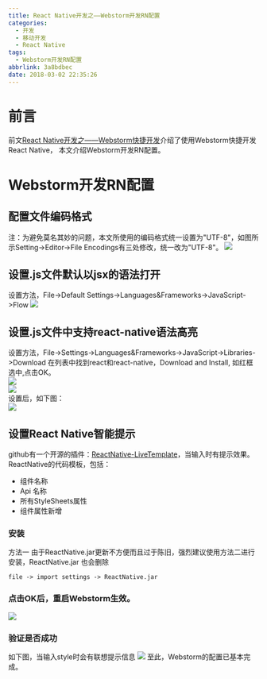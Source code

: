 ```yaml
---
title: React Native开发之——Webstorm开发RN配置
categories:
  - 开发
  - 移动开发
  - React Native
tags:
  - Webstorm开发RN配置
abbrlink: 3a8bdbec
date: 2018-03-02 22:35:26
---
```

# 前言 
前文[React Native开发之——Webstorm快捷开发][1]介绍了使用Webstorm快捷开发React Native，
本文介绍Webstorm开发RN配置。
<!--more-->  

# Webstorm开发RN配置  

## 配置文件编码格式
注：为避免莫名其妙的问题，本文所使用的编码格式统一设置为"UTF-8"，如图所示Setting->Editor->File Encodings有三处修改，统一改为"UTF-8"。
![][2]  
## 设置.js文件默认以jsx的语法打开  
设置方法，File->Default Settings->Languages&Frameworks->JavaScript->Flow
![][3]  
## 设置.js文件中支持react-native语法高亮
设置方法，File->Settings->Languages&Frameworks->JavaScript->Libraries->Download 
在列表中找到react和react-native，Download and Install, 如红框选中,点击OK。  
![][4]  
![][5]  
设置后，如下图：  
![][6]  
## 设置React Native智能提示
github有一个开源的插件：[ReactNative-LiveTemplate][7]，当输入时有提示效果。  
ReactNative的代码模板，包括：

- 组件名称
- Api 名称
- 所有StyleSheets属性
- 组件属性新增

### 安装 
方法一 由于ReactNative.jar更新不方便而且过于陈旧，强烈建议使用方法二进行安装，ReactNative.jar 也会删除   

	file -> import settings -> ReactNative.jar  
### 点击OK后，重启Webstorm生效。 
![][8]  
### 验证是否成功
如下图，当输入style时会有联想提示信息
![][9]
至此，Webstorm的配置已基本完成。




[1]: https://pgzxc.github.io/2018/03/02/React-Native%E5%BC%80%E5%8F%91%E4%B9%8B%E2%80%94%E2%80%94Webstorm%E5%BF%AB%E6%8D%B7%E5%BC%80%E5%8F%91/
[2]: https://images.pgzxc.com/webstorm-file-encodings.png
[3]: https://images.pgzxc.com/webstorm-jsx-languages.png
[4]: https://images.pgzxc.com/webstorm-library-react.png
[5]: https://images.pgzxc.com/webstorm-library-react-native.png
[6]: https://images.pgzxc.com/webstorm-library-global.png
[7]: https://github.com/virtoolswebplayer/ReactNative-LiveTemplate
[8]: https://images.pgzxc.com/webstorm-live-templates.png
[9]: https://images.pgzxc.com/webstorm-live-effect.png